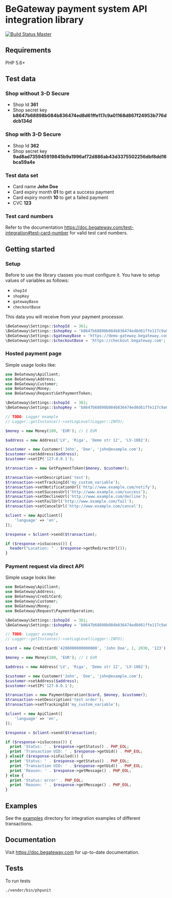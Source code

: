 # BeGateway payment system API integration library

[![Build Status Master](https://travis-ci.org/begateway/begateway-api-php.svg?branch=master)](https://travis-ci.org/begateway/begateway-api-php)

## Requirements

PHP 5.6+

## Test data

### Shop without 3-D Secure

  * Shop Id __361__
  * Shop secret key __b8647b68898b084b836474ed8d61ffe117c9a01168d867f24953b776ddcb134d__

### Shop with 3-D Secure

  * Shop Id __362__
  * Shop secret key __9ad8ad735945919845b9a1996af72d886ab43d3375502256dbf8dd16bca59a4e__

### Test data set

  * Card name __John Doe__
  * Card expiry month __01__ to get a success payment
  * Card expiry month __10__ to get a failed payment
  * CVC __123__

### Test card numbers

Refer to the documentation https://doc.begateway.com/test-integration#test-card-number for valid test card numbers.

## Getting started

### Setup

Before to use the library classes you must configure it.
You have to setup values of variables as follows:

  * `shopId`
  * `shopKey`
  * `gatewayBase`
  * `checkoutBase`

This data you will receive from your payment processor.

```php
\BeGateway\Settings::$shopId  = 361;
\BeGateway\Settings::$shopKey = 'b8647b68898b084b836474ed8d61ffe117c9a01168d867f24953b776ddcb134d';
\BeGateway\Settings::$gatewayBase = 'https://demo-gateway.begateway.com';
\BeGateway\Settings::$checkoutBase = 'https://checkout.begateway.com';
```

### Hosted payment page

Simple usage looks like:

```php
use BeGateway\ApiClient;
use BeGateway\Address;
use BeGateway\Customer;
use BeGateway\Money;
use BeGateway\Request\GetPaymentToken;

\BeGateway\Settings::$shopId  = 361;
\BeGateway\Settings::$shopKey = 'b8647b68898b084b836474ed8d61ffe117c9a01168d867f24953b776ddcb134d';

// TODO: Logger example
// Logger::getInstance()->setLogLevel(Logger::INFO);

$money = new Money(100, 'EUR'); // 1 EUR

$address = new Address('LV', 'Riga', 'Demo str 12', 'LV-1082');

$customer = new Customer('John', 'Doe', 'john@example.com');
$customer->setAddress($address);
$customer->setIP('127.0.0.1');

$transaction = new GetPaymentToken($money, $customer);

$transaction->setDescription('test');
$transaction->setTrackingId('my_custom_variable');
$transaction->setNotificationUrl('http://www.example.com/notify');
$transaction->setSuccessUrl('http://www.example.com/success');
$transaction->setDeclineUrl('http://www.example.com/decline');
$transaction->setFailUrl('http://www.example.com/fail');
$transaction->setCancelUrl('http://www.example.com/cancel');

$client = new ApiClient([
    'language' => 'en',
]);

$response = $client->send($transaction);

if ($response->isSuccess()) {
  header("Location: " . $response->getRedirectUrl());
}
```

### Payment request via direct API

Simple usage looks like:

```php
use BeGateway\ApiClient;
use BeGateway\Address;
use BeGateway\CreditCard;
use BeGateway\Customer;
use BeGateway\Money;
use BeGateway\Request\PaymentOperation;

\BeGateway\Settings::$shopId  = 361;
\BeGateway\Settings::$shopKey = 'b8647b68898b084b836474ed8d61ffe117c9a01168d867f24953b776ddcb134d';

// TODO: Logger example
// Logger::getInstance()->setLogLevel(Logger::INFO);

$card = new CreditCard('4200000000000000', 'John Doe', 1, 2030, '123');

$money = new Money(100, 'EUR'); // 1 EUR

$address = new Address('LV', 'Riga', 'Demo str 12', 'LV-1082');

$customer = new Customer('John', 'Doe', 'john@example.com');
$customer->setAddress($address);
$customer->setIP('127.0.0.1');

$transaction = new PaymentOperation($card, $money, $customer);
$transaction->setDescription('test order');
$transaction->setTrackingId('my_custom_variable');

$client = new ApiClient([
    'language' => 'en',
]);

$response = $client->send($transaction);

if ($response->isSuccess()) {
  print 'Status: ' . $response->getStatus() . PHP_EOL;
  print 'Transaction UID: ' . $response->getUid() . PHP_EOL;
} elseif ($response->isFailed()) {
  print 'Status: ' . $response->getStatus() . PHP_EOL;
  print 'Transaction UID: ' . $response->getUid() . PHP_EOL;
  print 'Reason: ' . $response->getMessage() . PHP_EOL;
} else {
  print 'Status: error' . PHP_EOL;
  print 'Reason: ' . $response->getMessage() . PHP_EOL;
}
```

## Examples

See the [examples](docs/examples) directory for integration examples of different
transactions.

## Documentation

Visit https://doc.begateway.com for up-to-date documentation.

## Tests

To run tests

```bash
./vendor/bin/phpunit
```
